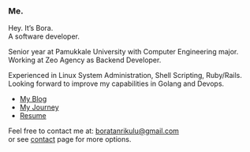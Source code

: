### Me.

Hey. It’s Bora.  
A software developer.  

Senior year at Pamukkale University with Computer Engineering major.  
Working at Zeo Agency as Backend Developer.

Experienced in Linux System Administration, Shell Scripting, Ruby/Rails.  
Looking forward to improve my capabilities in Golang and Devops.

- [My Blog](https://boratanrikulu.dev/blog)
- [My Journey](https://boratanrikulu.dev/journey)
- [Resume](https://boratanrikulu.dev/resume.pdf)

Feel free to contact me at: [boratanrikulu@gmail.com](mailto:boratanrikulu@gmail.com)  
or see [contact](https://boratanrikulu.dev/contact) page for more options.
